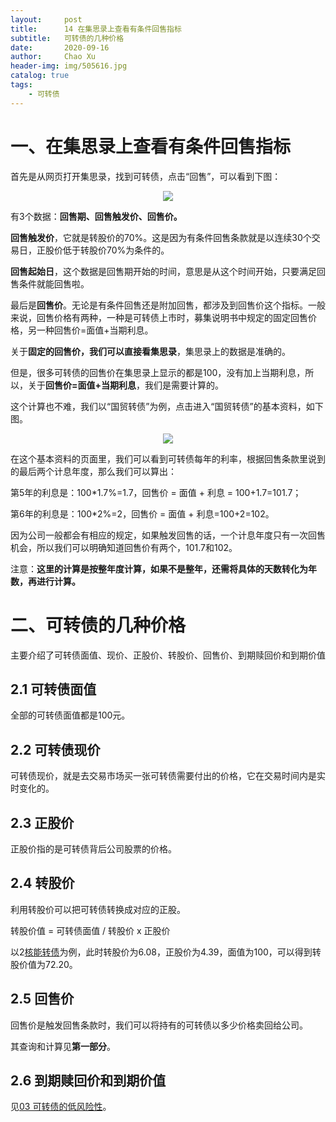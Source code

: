 ```yaml
---
layout:     post
title:      14 在集思录上查看有条件回售指标
subtitle:   可转债的几种价格
date:       2020-09-16
author:     Chao Xu
header-img: img/505616.jpg
catalog: true
tags:
    - 可转债
---
```


# 一、在集思录上查看有条件回售指标

首先是从网页打开集思录，找到可转债，点击“回售”，可以看到下图：

<p align="center">
    <img src = "https://i.loli.net/2020/09/28/clO1AdsIxPpYhTn.png">
</p>

有3个数据：**回售期、回售触发价、回售价。**

**回售触发价**，它就是转股价的70%。这是因为有条件回售条款就是以连续30个交易日，正股价低于转股价70%为条件的。

**回售起始日**，这个数据是回售期开始的时间，意思是从这个时间开始，只要满足回售条件就能回售啦。

最后是**回售价**。无论是有条件回售还是附加回售，都涉及到回售价这个指标。一般来说，回售价格有两种，一种是可转债上市时，募集说明书中规定的固定回售价格，另一种回售价=面值+当期利息。

关于**固定的回售价，我们可以直接看集思录**，集思录上的数据是准确的。

但是，很多可转债的回售价在集思录上显示的都是100，没有加上当期利息，所以，关于**回售价=面值+当期利息**，我们是需要计算的。

这个计算也不难，我们以“国贸转债”为例，点击进入“国贸转债”的基本资料，如下图。

<p align="center">
    <img src = "https://i.loli.net/2020/09/28/oUyWpKYwGqVt6uN.png">
</p>

在这个基本资料的页面里，我们可以看到可转债每年的利率，根据回售条款里说到的最后两个计息年度，那么我们可以算出：

第5年的利息是：100*1.7%=1.7，回售价 = 面值 + 利息 = 100+1.7=101.7；

第6年的利息是：100*2%=2，回售价 = 面值 + 利息=100+2=102。

因为公司一般都会有相应的规定，如果触发回售的话，一个计息年度只有一次回售机会，所以我们可以明确知道回售价有两个，101.7和102。

注意：**这里的计算是按整年度计算，如果不是整年，还需将具体的天数转化为年数，再进行计算。**

# 二、可转债的几种价格

主要介绍了可转债面值、现价、正股价、转股价、回售价、到期赎回价和到期价值

## 2.1 可转债面值

全部的可转债面值都是100元。

## 2.2 可转债现价

可转债现价，就是去交易市场买一张可转债需要付出的价格，它在交易时间内是实时变化的。

## 2.3 正股价

正股价指的是可转债背后公司股票的价格。

## 2.4 转股价

利用转股价可以把可转债转换成对应的正股。

转股价值 = 可转债面值 / 转股价 x 正股价

以2[核能转债](https://www.jisilu.cn/data/convert_bond_detail/113026)为例，此时转股价为6.08，正股价为4.39，面值为100，可以得到转股价值为72.20。

## 2.5 回售价

回售价是触发回售条款时，我们可以将持有的可转债以多少价格卖回给公司。

其查询和计算见**第一部分**。

## 2.6 到期赎回价和到期价值

见[03 可转债的低风险性](https://cx0512.com/2020/09/05/%E5%8F%AF%E8%BD%AC%E5%80%BA%E7%9A%84%E4%BD%8E%E9%A3%8E%E9%99%A9%E6%80%A7/)。